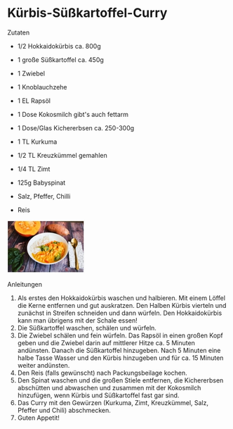 # Kürbis-Süßkartoffel-Curry

Zutaten

- 1/2 Hokkaidokürbis ca. 800g

- 1 große Süßkartoffel ca. 450g

- 1 Zwiebel

- 1 Knoblauchzehe

- 1 EL Rapsöl

- 1 Dose Kokosmilch gibt's auch fettarm

- 1 Dose/Glas Kichererbsen ca. 250-300g

- 1 TL Kurkuma

- 1/2 TL Kreuzkümmel gemahlen

- 1/4 TL Zimt

- 125g Babyspinat

- Salz, Pfeffer, Chilli

- Reis

![](../_bilder/Süßkartoffel-Kürbis-Curry.jpg)



Anleitungen

1. Als erstes den Hokkaidokürbis waschen und halbieren. Mit einem Löffel
   die Kerne entfernen und gut auskratzen. Den Halben Kürbis vierteln und
   zunächst in Streifen schneiden und dann würfeln.
   Den Hokkaidokürbis kann man übrigens mit der Schale essen!
2. Die Süßkartoffel waschen, schälen und würfeln.
3. Die Zwiebel schälen und fein würfeln. Das Rapsöl in einen großen Kopf
   geben und die Zwiebel darin auf mittlerer Hitze ca. 5 Minuten
   andünsten. Danach die Süßkartoffel hinzugeben. Nach 5 Minuten eine
   halbe Tasse Wasser und den Kürbis hinzugeben und für ca. 15 Minuten
   weiter andünsten.
4. Den Reis (falls gewünscht) nach Packungsbeilage kochen.
5. Den Spinat waschen und die großen Stiele entfernen, die Kichererbsen
   abschütten und abwaschen und zusammen mit der Kokosmilch
   hinzufügen, wenn Kürbis und Süßkartoffel fast gar sind.
6. Das Curry mit den Gewürzen (Kurkuma, Zimt, Kreuzkümmel, Salz,
   Pfeffer und Chili) abschmecken.
7. Guten Appetit!
